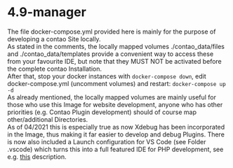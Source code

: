 # 4.9-manager
The file docker-compose.yml provided here is mainly for the purpose of developing a contao Site locally.  
As stated in the comments, the locally mapped volumes ./contao_data/files and ./contao_data/templates
provide a convenient way to access these from your favourite IDE, but note that they MUST NOT be activated
before the complete contao Installation.    
After that, stop your docker instances with `docker-compose down`, edit docker-compose.yml (uncomment volumes)
and restart: `docker-compose up -d`  
As already mentioned, the locally mapped volumes are mainly useful for those who use this Image for website development, anyone who has other priorities (e.g. Contao Plugin development) should of course map other/additional Directories.  
As of 04/2021 this is especially true as now Xdebug has been incorporated in the Image, thus making it far easier to develop and debug Plugins.
There is now also included a Launch configuration for VS Code (see Folder .vscode) which turns this into a full featured IDE for PHP development, see e.g.
[this](https://marketplace.visualstudio.com/items?itemName=felixfbecker.php-debug) description.
